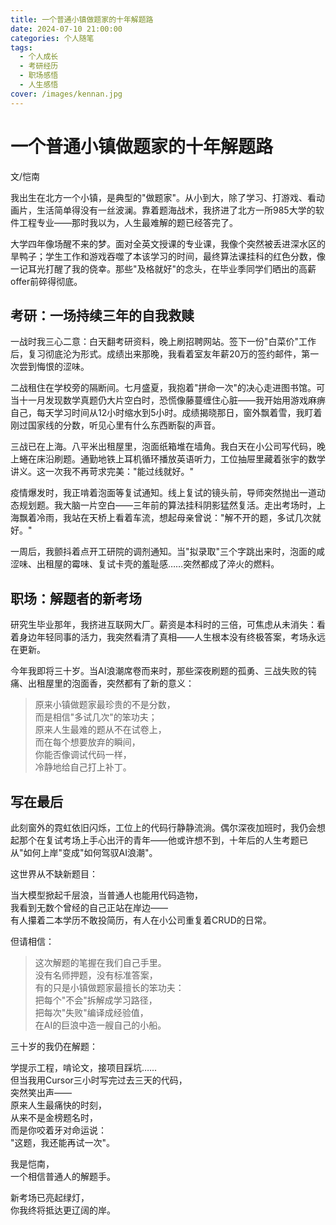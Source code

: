 ```yaml
---
title: 一个普通小镇做题家的十年解题路
date: 2024-07-10 21:00:00
categories: 个人随笔
tags:
  - 个人成长
  - 考研经历
  - 职场感悟
  - 人生感悟
cover: /images/kennan.jpg
---
```


# 一个普通小镇做题家的十年解题路

文/恺南

我出生在北方一个小镇，是典型的"做题家"。从小到大，除了学习、打游戏、看动画片，生活简单得没有一丝波澜。靠着题海战术，我挤进了北方一所985大学的软件工程专业——那时我以为，人生最难解的题已经答完了。

大学四年像场醒不来的梦。面对全英文授课的专业课，我像个突然被丢进深水区的旱鸭子；学生工作和游戏吞噬了本该学习的时间，最终算法课挂科的红色分数，像一记耳光打醒了我的侥幸。那些"及格就好"的念头，在毕业季同学们晒出的高薪offer前碎得彻底。

## 考研：一场持续三年的自我救赎

一战时我三心二意：白天翻考研资料，晚上刷招聘网站。签下一份"白菜价"工作后，复习彻底沦为形式。成绩出来那晚，我看着室友年薪20万的签约邮件，第一次尝到悔恨的涩味。

二战租住在学校旁的隔断间。七月盛夏，我抱着"拼命一次"的决心走进图书馆。可当十一月发现数学真题仍大片空白时，恐慌像藤蔓缠住心脏——我开始用游戏麻痹自己，每天学习时间从12小时缩水到5小时。成绩揭晓那日，窗外飘着雪，我盯着刚过国家线的分数，听见心里有什么东西断裂的声音。

三战已在上海。八平米出租屋里，泡面纸箱堆在墙角。我白天在小公司写代码，晚上蜷在床沿刷题。通勤地铁上耳机循环播放英语听力，工位抽屉里藏着张宇的数学讲义。这一次我不再苛求完美："能过线就好。"

疫情爆发时，我正啃着泡面等复试通知。线上复试的镜头前，导师突然抛出一道动态规划题。我大脑一片空白——三年前的算法挂科阴影猛然复活。走出考场时，上海飘着冷雨，我站在天桥上看着车流，想起母亲曾说："解不开的题，多试几次就好。"

一周后，我颤抖着点开工研院的调剂通知。当"拟录取"三个字跳出来时，泡面的咸涩味、出租屋的霉味、复试卡壳的羞耻感……突然都成了淬火的燃料。

## 职场：解题者的新考场

研究生毕业那年，我挤进互联网大厂。薪资是本科时的三倍，可焦虑从未消失：看着身边年轻同事的活力，我突然看清了真相——人生根本没有终极答案，考场永远在更新。

今年我即将三十岁。当AI浪潮席卷而来时，那些深夜刷题的孤勇、三战失败的钝痛、出租屋里的泡面香，突然都有了新的意义：

> 原来小镇做题家最珍贵的不是分数，  
> 而是相信"多试几次"的笨功夫；  
> 原来人生最难的题从不在试卷上，  
> 而在每个想要放弃的瞬间，  
> 你能否像调试代码一样，  
> 冷静地给自己打上补丁。

## 写在最后

此刻窗外的霓虹依旧闪烁，工位上的代码行静静流淌。偶尔深夜加班时，我仍会想起那个在复试考场上手心出汗的青年——他或许想不到，十年后的人生考题已从"如何上岸"变成"如何驾驭AI浪潮"。

这世界从不缺新题目：

当大模型掀起千层浪，当普通人也能用代码造物，  
我看到无数个曾经的自己正站在岸边——  
有人攥着二本学历不敢投简历，有人在小公司重复着CRUD的日常。

但请相信：

> 这次解题的笔握在我们自己手里。  
> 没有名师押题，没有标准答案，  
> 有的只是小镇做题家最擅长的笨功夫：  
> 把每个"不会"拆解成学习路径，  
> 把每次"失败"编译成经验值，  
> 在AI的巨浪中造一艘自己的小船。

三十岁的我仍在解题：

学提示工程，啃论文，接项目踩坑……  
但当我用Cursor三小时写完过去三天的代码，  
突然笑出声——  
原来人生最痛快的时刻，  
从来不是金榜题名时，  
而是你咬着牙对命运说：  
"这题，我还能再试一次"。

我是恺南，  
一个相信普通人的解题手。

新考场已亮起绿灯，  
你我终将抵达更辽阔的岸。